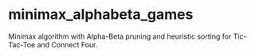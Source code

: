 # minimax_alphabeta_games
Minimax algorithm with Alpha-Beta pruning and heuristic sorting for Tic-Tac-Toe and Connect Four.
